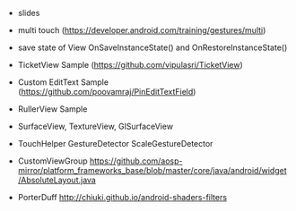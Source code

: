 - slides

- multi touch (https://developer.android.com/training/gestures/multi)

- save state of View OnSaveInstanceState() and OnRestoreInstanceState()

- TicketView Sample (https://github.com/vipulasri/TicketView)

- Custom EditText Sample (https://github.com/poovamraj/PinEditTextField)

- RullerView Sample

- SurfaceView, TextureView, GlSurfaceView

- TouchHelper
	GestureDetector
	ScaleGestureDetector

- CustomViewGroup
	https://github.com/aosp-mirror/platform_frameworks_base/blob/master/core/java/android/widget/AbsoluteLayout.java

- PorterDuff
	http://chiuki.github.io/android-shaders-filters
